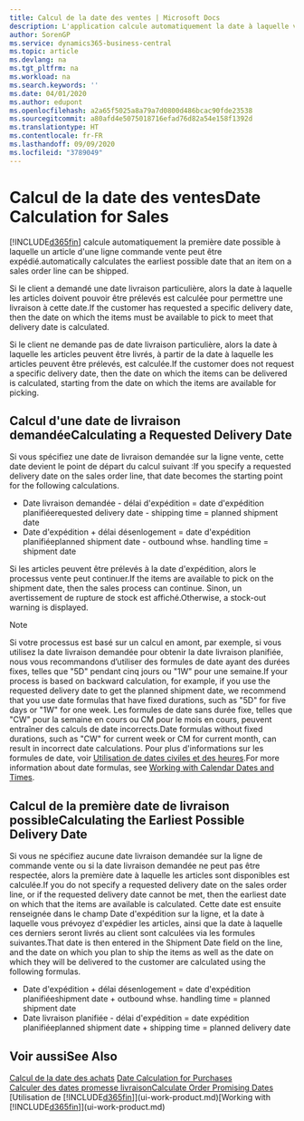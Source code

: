 ```yaml
---
title: Calcul de la date des ventes | Microsoft Docs
description: L'application calcule automatiquement la date à laquelle vous devez commander un article pour l'avoir en stock à une certaine date. Il s'agit de la date à laquelle des articles commandés à une date donnée devraient être disponibles pour le prélèvement.
author: SorenGP
ms.service: dynamics365-business-central
ms.topic: article
ms.devlang: na
ms.tgt_pltfrm: na
ms.workload: na
ms.search.keywords: ''
ms.date: 04/01/2020
ms.author: edupont
ms.openlocfilehash: a2a65f5025a8a79a7d0800d486bcac90fde23538
ms.sourcegitcommit: a80afd4e5075018716efad76d82a54e158f1392d
ms.translationtype: HT
ms.contentlocale: fr-FR
ms.lasthandoff: 09/09/2020
ms.locfileid: "3789049"
---
```

# <a name="date-calculation-for-sales"></a><span data-ttu-id="646e5-104">Calcul de la date des ventes</span><span class="sxs-lookup"><span data-stu-id="646e5-104">Date Calculation for Sales</span></span>
[!INCLUDE[d365fin](includes/d365fin_md.md)] <span data-ttu-id="646e5-105">calcule automatiquement la première date possible à laquelle un article d'une ligne commande vente peut être expédié.</span><span class="sxs-lookup"><span data-stu-id="646e5-105">automatically calculates the earliest possible date that an item on a sales order line can be shipped.</span></span>

<span data-ttu-id="646e5-106">Si le client a demandé une date livraison particulière, alors la date à laquelle les articles doivent pouvoir être prélevés est calculée pour permettre une livraison à cette date.</span><span class="sxs-lookup"><span data-stu-id="646e5-106">If the customer has requested a specific delivery date, then the date on which the items must be available to pick to meet that delivery date is calculated.</span></span>

<span data-ttu-id="646e5-107">Si le client ne demande pas de date livraison particulière, alors la date à laquelle les articles peuvent être livrés, à partir de la date à laquelle les articles peuvent être prélevés, est calculée.</span><span class="sxs-lookup"><span data-stu-id="646e5-107">If the customer does not request a specific delivery date, then the date on which the items can be delivered is calculated, starting from the date on which the items are available for picking.</span></span>

## <a name="calculating-a-requested-delivery-date"></a><span data-ttu-id="646e5-108">Calcul d'une date de livraison demandée</span><span class="sxs-lookup"><span data-stu-id="646e5-108">Calculating a Requested Delivery Date</span></span>
<span data-ttu-id="646e5-109">Si vous spécifiez une date de livraison demandée sur la ligne vente, cette date devient le point de départ du calcul suivant :</span><span class="sxs-lookup"><span data-stu-id="646e5-109">If you specify a requested delivery date on the sales order line, that date becomes the starting point for the following calculations.</span></span>

- <span data-ttu-id="646e5-110">Date livraison demandée - délai d'expédition = date d'expédition planifiée</span><span class="sxs-lookup"><span data-stu-id="646e5-110">requested delivery date - shipping time = planned shipment date</span></span>
- <span data-ttu-id="646e5-111">Date d'expédition + délai désenlogement = date d'expédition planifiée</span><span class="sxs-lookup"><span data-stu-id="646e5-111">planned shipment date - outbound whse. handling time = shipment date</span></span>

<span data-ttu-id="646e5-112">Si les articles peuvent être prélevés à la date d'expédition, alors le processus vente peut continuer.</span><span class="sxs-lookup"><span data-stu-id="646e5-112">If the items are available to pick on the shipment date, then the sales process can continue.</span></span> <span data-ttu-id="646e5-113">Sinon, un avertissement de rupture de stock est affiché.</span><span class="sxs-lookup"><span data-stu-id="646e5-113">Otherwise, a stock-out warning is displayed.</span></span>

> [!Note]
> <span data-ttu-id="646e5-114">Si votre processus est basé sur un calcul en amont, par exemple, si vous utilisez la date livraison demandée pour obtenir la date livraison planifiée, nous vous recommandons d’utiliser des formules de date ayant des durées fixes, telles que "5D" pendant cinq jours ou "1W" pour une semaine.</span><span class="sxs-lookup"><span data-stu-id="646e5-114">If your process is based on backward calculation, for example, if you use the requested delivery date to get the planned shipment date, we recommend that you use date formulas that have fixed durations, such as "5D" for five days or "1W" for one week.</span></span> <span data-ttu-id="646e5-115">Les formules de date sans durée fixe, telles que "CW" pour la semaine en cours ou CM pour le mois en cours, peuvent entraîner des calculs de date incorrects.</span><span class="sxs-lookup"><span data-stu-id="646e5-115">Date formulas without fixed durations, such as "CW" for current week or CM for current month, can result in incorrect date calculations.</span></span> <span data-ttu-id="646e5-116">Pour plus d'informations sur les formules de date, voir [Utilisation de dates civiles et des heures](ui-enter-date-ranges.md).</span><span class="sxs-lookup"><span data-stu-id="646e5-116">For more information about date formulas, see [Working with Calendar Dates and Times](ui-enter-date-ranges.md).</span></span>

## <a name="calculating-the-earliest-possible-delivery-date"></a><span data-ttu-id="646e5-117">Calcul de la première date de livraison possible</span><span class="sxs-lookup"><span data-stu-id="646e5-117">Calculating the Earliest Possible Delivery Date</span></span>
<span data-ttu-id="646e5-118">Si vous ne spécifiez aucune date livraison demandée sur la ligne de commande vente ou si la date livraison demandée ne peut pas être respectée, alors la première date à laquelle les articles sont disponibles est calculée.</span><span class="sxs-lookup"><span data-stu-id="646e5-118">If you do not specify a requested delivery date on the sales order line, or if the requested delivery date cannot be met, then the earliest date on which that the items are available is calculated.</span></span> <span data-ttu-id="646e5-119">Cette date est ensuite renseignée dans le champ Date d'expédition sur la ligne, et la date à laquelle vous prévoyez d'expédier les articles, ainsi que la date à laquelle ces derniers seront livrés au client sont calculées via les formules suivantes.</span><span class="sxs-lookup"><span data-stu-id="646e5-119">That date is then entered in the Shipment Date field on the line, and the date on which you plan to ship the items as well as the date on which they will be delivered to the customer are calculated using the following formulas.</span></span>

- <span data-ttu-id="646e5-120">Date d'expédition + délai désenlogement = date d'expédition planifiée</span><span class="sxs-lookup"><span data-stu-id="646e5-120">shipment date + outbound whse. handling time = planned shipment date</span></span>
- <span data-ttu-id="646e5-121">Date livraison planifiée - délai d'expédition = date expédition planifiée</span><span class="sxs-lookup"><span data-stu-id="646e5-121">planned shipment date + shipping time = planned delivery date</span></span>


## <a name="see-also"></a><span data-ttu-id="646e5-122">Voir aussi</span><span class="sxs-lookup"><span data-stu-id="646e5-122">See Also</span></span>  
 <span data-ttu-id="646e5-123">[Calcul de la date des achats](purchasing-date-calculation-for-purchases.md) </span><span class="sxs-lookup"><span data-stu-id="646e5-123">[Date Calculation for Purchases](purchasing-date-calculation-for-purchases.md) </span></span>  
 [<span data-ttu-id="646e5-124">Calculer des dates promesse livraison</span><span class="sxs-lookup"><span data-stu-id="646e5-124">Calculate Order Promising Dates</span></span>](sales-how-to-calculate-order-promising-dates.md)  
 <span data-ttu-id="646e5-125">[Utilisation de [!INCLUDE[d365fin](includes/d365fin_md.md)]](ui-work-product.md)</span><span class="sxs-lookup"><span data-stu-id="646e5-125">[Working with [!INCLUDE[d365fin](includes/d365fin_md.md)]](ui-work-product.md)</span></span>
